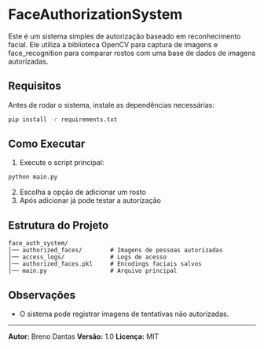 # FaceAuthorizationSystem

Este é um sistema simples de autorização baseado em reconhecimento facial. Ele utiliza a biblioteca OpenCV para captura de imagens e face_recognition para comparar rostos com uma base de dados de imagens autorizadas.

## Requisitos
Antes de rodar o sistema, instale as dependências necessárias:
```bash
pip install -r requirements.txt
```

## Como Executar
1. Execute o script principal:
```bash
python main.py
```
2. Escolha a opção de adicionar um rosto
3. Após adicionar já pode testar a autorização

## Estrutura do Projeto
```
face_auth_system/
│── authorized_faces/        # Imagens de pessoas autorizadas
│── access_logs/             # Logs de acesso
│── authorized_faces.pkl     # Encodings faciais salvos
│── main.py                  # Arquivo principal
```

## Observações
- O sistema pode registrar imagens de tentativas não autorizadas.

---
**Autor:** Breno Dantas
**Versão:** 1.0
**Licença:** MIT

